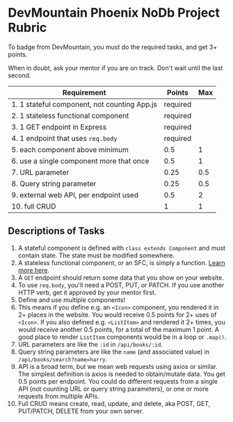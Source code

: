 # DevMountain Phoenix NoDb Project Rubric

To badge from DevMountain, you must do the required tasks, and get 3+ points.

When in doubt, ask your mentor if you are on track. Don't wait until the last second.

| Requirement                                      | Points   | Max |
|--------------------------------------------------|----------|-----|
|  1. 1 stateful component, not counting App.js    | required |     |
|  2. 1 stateless functional component             | required |     |
|  3. 1 GET endpoint in Express                    | required |     |
|  4. 1 endpoint that uses `req.body`              | required |     |
|  5. each component above minimum                 | 0.5      | 1   |
|  6. use a single component more that once        | 0.5      | 1   |
|  7. URL parameter                                | 0.25     | 0.5 |
|  8. Query string parameter                       | 0.25     | 0.5 |
|  9. external web API, per endpoint used          | 0.5      | 2   |
| 10. full CRUD                                    | 1        | 1   |

## Descriptions of Tasks

1. A stateful component is defined with `class extends Component` and must contain state. The state must be modified somewhere.
2. A stateless functional component, or an SFC, is simply a function. [Learn more here](https://reactjs.org/docs/components-and-props.html).
3. A `GET` endpoint should return some data that you show on your website.
4. To use `req.body`, you'll need a POST, PUT, or PATCH. If you use another HTTP verb, get it approved by your mentor first.
5. Define and use multiple components!
6. This means if you define e.g. an `<Icon>` component, you rendered it in 2+ places in the website. You would receive 0.5 points for 2+ uses of `<Icon>`. If you also defined e.g. `<ListItem>` and rendered it 2+ times, you would receive another 0.5 points, for a total of the maximum 1 point. A good place to render `ListItem` components would be in a loop or `.map()`.
7. URL parameters are like the `:id` in `/api/books/:id`.
8. Query string parameters are like the `name` (and associated value) in `/api/books/search?name=harry`.
9. API is a broad term, but we mean web requests using axios or similar. The simplest definition is axios is needed to obtain/mutate data. You get 0.5 points per endpoint. You could do different requests from a single API (not counting URL or query string parameters), or one or more requests from multiple APIs.
10. Full CRUD means create, read, update, and delete, aka POST, GET, PUT/PATCH, DELETE from your own server.
